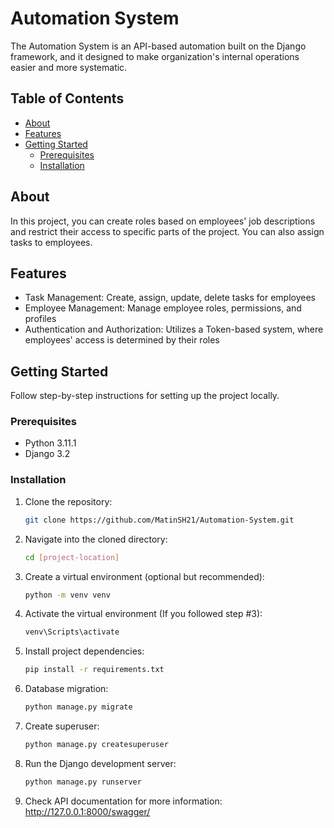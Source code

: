 # Automation System

The Automation System is an API-based automation built on the Django framework, and it designed to make organization's 
internal operations easier and more systematic.

## Table of Contents
- [About](#about)
- [Features](#features)
- [Getting Started](#getting-started)
  - [Prerequisites](#prerequisites)
  - [Installation](#installation)

## About

In this project, you can create roles based on employees' job descriptions and restrict their access to specific parts 
of the project. You can also assign tasks to employees.

## Features

- Task Management: Create, assign, update, delete tasks for employees
- Employee Management: Manage employee roles, permissions, and profiles
- Authentication and Authorization: Utilizes a Token-based system, where employees' access is determined by their 
roles

## Getting Started

Follow step-by-step instructions for setting up the project locally.

### Prerequisites
- Python 3.11.1
- Django 3.2

### Installation 

1. Clone the repository:
   ```sh
   git clone https://github.com/MatinSH21/Automation-System.git
2. Navigate into the cloned directory:
    ```sh
   cd [project-location]
3. Create a virtual environment (optional but recommended):
    ```sh
   python -m venv venv
4. Activate the virtual environment (If you followed step #3):
    ```sh
   venv\Scripts\activate
5. Install project dependencies: 
    ```sh
   pip install -r requirements.txt
6. Database migration:
    ```sh
   python manage.py migrate
7. Create superuser:
    ```sh
   python manage.py createsuperuser
8. Run the Django development server:
    ```sh
   python manage.py runserver
9. Check API documentation for more information:
    http://127.0.0.1:8000/swagger/
